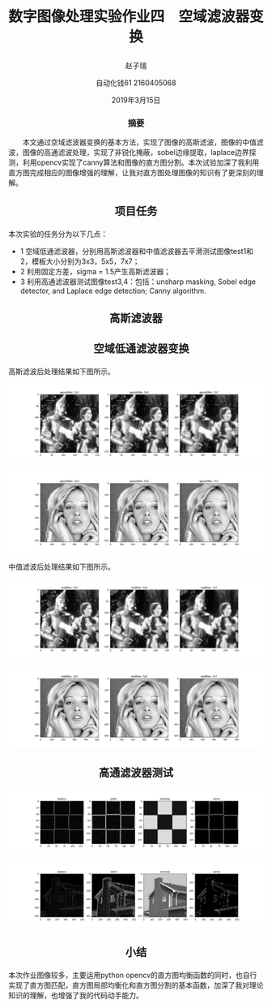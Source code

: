 # <p align="center"> 数字图像处理实验作业四　空域滤波器变换 </p>

<p align="center"> 赵子瑞 </p>
<p align="center"> 自动化钱61  2160405068 </p>
<p align="center"> 2019年3月15日 </p>

### <p align="center"> 摘要 </p>
　　本文通过空域滤波器变换的基本方法，实现了图像的高斯滤波，图像的中值滤波，图像的高通滤波处理，实现了非锐化掩蔽，sobel边缘提取，laplace边界探测，利用opencv实现了canny算法和图像的直方图分割。本次试验加深了我利用直方图完成相应的图像增强的理解，让我对直方图处理图像的知识有了更深刻的理解。
  
## <p align="center"> 项目任务 </p>

本次实验的任务分为以下几点：
* 1 空域低通滤波器，分别用高斯滤波器和中值滤波器去平滑测试图像test1和2，模板大小分别为3x3，5x5，7x7；
* 2 利用固定方差，sigma = 1.5产生高斯滤波器；
* 3 利用高通滤波器测试图像test3,4：包括：unsharp masking, Sobel edge detector, and Laplace edge detection; Canny algorithm.

## <p align="center"> 高斯滤波器 </p>


## <p align="center">　空域低通滤波器变换 </p>

高斯滤波后处理结果如下图所示。

<p align="center"> <img src="https://raw.githubusercontent.com/1989Ryan/hw4/master/images/result1test1.png" />　</p>
<p align="center"> <img src="https://raw.githubusercontent.com/1989Ryan/hw4/master/images/result1test2.png" />　</p>

中值滤波后处理结果如下图所示。

<p align="center"> <img src="https://raw.githubusercontent.com/1989Ryan/hw4/master/images/result2test1.png" />　</p>
<p align="center"> <img src="https://raw.githubusercontent.com/1989Ryan/hw4/master/images/result2test2.png" />　</p>

## <p align="center"> 高通滤波器测试 </p>

<p align="center"> <img src="https://raw.githubusercontent.com/1989Ryan/hw4/master/images/result2test3.png" />　</p>
<p align="center"> <img src="https://raw.githubusercontent.com/1989Ryan/hw4/master/images/result2test4.png" />　</p>

## <p align="center"> 小结 </p>

本次作业图像较多，主要运用python opencv的直方图均衡函数的同时，也自行实现了直方图匹配，直方图局部均衡化和直方图分割的基本函数，加深了我对理论知识的理解，也增强了我的代码动手能力。
